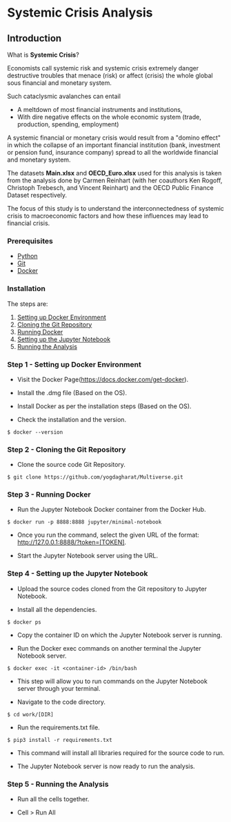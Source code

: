 # Systemic Crisis Analysis

## Introduction

What is **Systemic Crisis**? 

Economists call systemic risk and systemic crisis extremely danger destructive troubles that menace (risk) or affect (crisis) the whole global sous financial and monetary system.

Such cataclysmic avalanches can entail
- A meltdown of most financial instruments and institutions,
- With dire negative effects on the whole economic system (trade, production, spending, employment)

A systemic financial or monetary crisis would result from a "domino effect" in which the collapse of an important financial institution (bank, investment or pension fund, insurance company) spread to all the worldwide financial and monetary system.

The datasets **Main.xlsx** and **OECD_Euro.xlsx** used for this analysis is taken from the analysis done by Carmen Reinhart (with her coauthors Ken Rogoff, Christoph Trebesch, and Vincent Reinhart) and the OECD Public Finance Dataset respectively.

The focus of this study is to understand the interconnectedness of systemic crisis to macroeconomic factors and how these influences may lead to financial crisis.

### Prerequisites

- [Python](https://www.python.org/downloads/)
- [Git](https://git-scm.com/downloads)
- [Docker](https://docs.docker.com/get-docker/)

### Installation

The steps are:
 1. [Setting up Docker Environment](#step-1---setting-up-docker-environment)
 2. [Cloning the Git Repository](#step-2---cloning-the-git-repository)
 3. [Running Docker](#step-3---running-docker)
 4. [Setting up the Jupyter Notebook](#step-4---setting-up-the-jupyter-notebook)
 5. [Running the Analysis](#step-5---running-the-analysis)

### Step 1 - Setting up Docker Environment


- Visit the Docker Page(https://docs.docker.com/get-docker).

- Install the .dmg file (Based on the OS).

- Install Docker as per the installation steps (Based on the OS).

- Check the installation and the version. 

```
$ docker --version
```

### Step 2 - Cloning the Git Repository

- Clone the source code Git Repository.

```
$ git clone https://github.com/yogdagharat/Multiverse.git 
```

### Step 3 - Running Docker 

- Run the Jupyter Notebook Docker container from the Docker Hub.

```
$ docker run -p 8888:8888 jupyter/minimal-notebook
```

- Once you run the command, select the given URL of the format:
http://127.0.0.1:8888/?token=[TOKEN].

- Start the Jupyter Notebook server using the URL.

### Step 4 - Setting up the Jupyter Notebook

- Upload the source codes cloned from the Git repository to Jupyter Notebook.

- Install all the dependencies.

```
$ docker ps
```

- Copy the container ID on which the Jupyter Notebook server is running.

- Run the Docker exec commands on another terminal the Jupyter Notebook server.

```
$ docker exec -it <container-id> /bin/bash
```

- This step will allow you to run commands on the Jupyter Notebook server through your terminal.

- Navigate to the code directory.

```
$ cd work/[DIR]
```

- Run the requirements.txt file.

```
$ pip3 install -r requirements.txt
```

- This command will install all libraries required for the source code to run.

- The Jupyter Notebook server is now ready to run the analysis.

### Step 5 - Running the Analysis

- Run all the cells together.

- Cell > Run All

